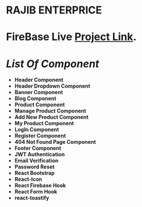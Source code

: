 # **RAJIB ENTERPRICE**

# FireBase Live [Project Link](https://rajib-enterprice.web.app/).

# *List Of Component*

- **Header Component**
- **Header Dropdown Component**
- **Banner Component**
- **Blog Component**
- **Product Component**
- **Manage Product Component**
- **Add New Product Component**
- **My Product Component**
- **LogIn Component**
- **Register Component**
- **404 Not Found Page Component**
- **Footer Component**
- **JWT Authentication**
- **Email Verification**
- **Password Reset**
- **React Bootstrap**
- **React-Icon**
- **React Firebase Hook**
- **React Form Hook**
- **react-toastify**
